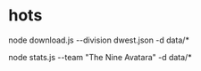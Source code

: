# hots

 node download.js --division dwest.json -d data/*



 node stats.js --team "The Nine Avatara" -d data/*
